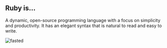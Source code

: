 ## Ruby is...

A dynamic, open-source programming language with a focus on simplicity and productivity. It has an elegant syntax that is natural to read and easy to write.

![fasted](view?loc=%2Ffasted.jpeg)